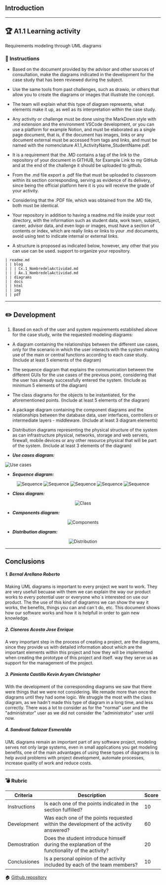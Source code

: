 ## Introduction
---
## :trophy: A1.1 Learning activity
Requirements modeling through UML diagrams

### :blue_book: Instructions

* Based on the document provided by the advisor and other sources of consultation, make the diagrams indicated in the development for the case study that has been reviewed during the subject.

* Use the same tools from past challenges, such as drawio, or others that allow you to create the diagrams or images that illustrate the concept.

* The team will explain what this type of diagram represents, what elements make it up, as well as its interpretation within the case study.

* Any activity or challenge must be done using the MarkDown style with .md extension and the environment VSCode development, or you can use a platform for example Notion, and must be elaborated as a single page document, that is, if the document has images, links or any document external must be accessed from tags and links, and must be named with the nomenclature A1.1_ActivityName_StudentName.pdf.

* It is a requirement that the .MD contains a tag of the link to the repository of your document in GITHUB, for Example Link to my GitHub and at the end of the challenge it should be uploaded to github.

* From the .md file export a .pdf file that must be uploaded to classroom within its section
corresponding, serving as evidence of its delivery, since being the official platform here it is
you will receive the grade of your activity.

* Considering that the .PDF file, which was obtained from the .MD file, both must be identical.

* Your repository in addition to having a readme.md file inside your root directory, with the
information such as student data, work team, subject, career, advisor data, and even
logo or images, must have a section of contents or index, which are really links or
links to your .md documents, avoid using text to indicate internal or external links.

* A structure is proposed as indicated below, however, any other that you can use can be used.
support to organize your repository.

~~~
| readme.md
| | blog
| | | Cx.1_NombredelaActividad.md
| | | Ax.1_NombredelaActividad.md
| | diagrams
| | docs
| | html
| | img
| | pdf
~~~
___
 
## :pencil2: Development
 
1. Based on each of the user and system requirements established above for the
case study, write the requested modeling diagrams:

* A diagram containing the relationships between the different use cases, only for the scenario in which the user interacts with the system making use of the main or central functions according to each case study. (Include at least 5 elements of the diagram)

* The sequence diagram that explains the communication between the different GUIs for the use cases of the previous point, considering that the user has already successfully entered the system. (Include as minimum 5 elements of the diagram)

* The class diagrams for the objects to be instantiated, for the aforementioned points.
(Include at least 5 elements of the diagram)

* A package diagram containing the component diagrams and the relationships between the database data, user interfaces, controllers or intermediate layers - middleware. (Include at least 3 diagram elements)

* Distribution diagrams representing the physical structure of the system as can infrastructure physical, networks, storage and web servers, firewall, mobile devices or any other resource physical that will be part of the system. (Include at least 3 elements of the diagram)
 
 - ***Use cases diagram:***
<p>
    <img alt="Use cases" src="https://raw.githubusercontent.com/Bernal03/AnalisisAvanzado_Repositorio_Bernal/main/diagrams/A1.1UseCasesDiagram.png">
</p>

- ***Sequence diagram:***
<p align="center">
    <img alt="Sequence" src="https://raw.githubusercontent.com/Bernal03/AnalisisAvanzado_Repositorio_Bernal/main/diagrams/A1.1SequenceDiagram_UserLogin.png">
    <img alt="Sequence" src="https://raw.githubusercontent.com/Bernal03/AnalisisAvanzado_Repositorio_Bernal/main/diagrams/A1.1SequenceDiagram_PostCreation.png">
    <img alt="Sequence" src="https://raw.githubusercontent.com/Bernal03/AnalisisAvanzado_Repositorio_Bernal/main/diagrams/A1.1SequenceDiagram_SearchFile.png">
    <img alt="Sequence" src="https://raw.githubusercontent.com/Bernal03/AnalisisAvanzado_Repositorio_Bernal/main/diagrams/A1.1SequenceDiagram_RatePost.png">
    <img alt="Sequence" src="https://raw.githubusercontent.com/Bernal03/AnalisisAvanzado_Repositorio_Bernal/main/diagrams/A1.1SequenceDiagram_SaveFile.png">
</p>

- ***Class diagram:***
<p align="center">
    <img alt="Class" src="https://raw.githubusercontent.com/Bernal03/AnalisisAvanzado_Repositorio_Bernal/main/diagrams/A1.1ClassDiagram.png">
</p>

- ***Components diagram:***
<p align="center">
    <img alt="Components" src="https://raw.githubusercontent.com/Bernal03/AnalisisAvanzado_Repositorio_Bernal/main/diagrams/A1.1ComponentsDiagram.png">
</p>

- ***Distribution diagram:***
<p align="center">
    <img alt="Distribution" src="https://raw.githubusercontent.com/Bernal03/AnalisisAvanzado_Repositorio_Bernal/main/diagrams/A1.1DistributionDiagram.png">
</p>

 ___
## Conclusions
##### **1. Bernal Arellano Roberto**
Making UML diagrams is important to every project we want to work. They are very usefull becuase with them we can explain the way our product works to every potential user or everyone who´s interested on use our product. The the use of this kind of diagramns we can show the way it works, the benefits, things you can and can´t do, etc. This document shows how our software works and how it is helpfull in order to gain new knowledge.

##### **2. Cisneros Acosta Jose Enrique**
A very important step in the process of creating a project, are the diagrams, since they provide us with detailed information about which are the important elements within this project and how they will be implemented when creating the prototype of this project and itself. way they serve us as support for the management of the project.

##### **3. Pimienta Castillo Kevin Aryam Christopher**
With the development of the corresponding diagrams we saw that there were things that we were not considering. We remade more than once the diagrams until they had some logic. We struggle the most with the class diagram, as we hadn't made this type of diagram in a long time, and less correctly. There was a lot to consider as for the "normal" user and the "administrator" user as we did not consider the "administrator" user until now.

##### **4. Sandoval Salazar Esmeralda**
UML diagrams remain an important part of any software project, modeling serves not only large systems, even in small applications you get modeling benefits, one of the main advantages of using these types of diagrams is to help avoid problems with project development, automate processes, increase quality of work and reduce costs.

___
### :bomb: Rubric
 
| Criteria     | Description                                                                                  | Score |
| ------------- | -------------------------------------------------------------------------------------------- | ------- |
| Instructions |Is each one of the points indicated in the section fulfilled? | 10 |
| Development |Was each one of the points requested within the development of the activity answered? |60|
|Demostration|Does the student introduce himself during the explanation of the functionality of the activity? | 20|
|Conclusiones|Is a personal opinion of the activity included by each of the team members? |10|
      
 
 
:house: [Github repository](https://github.com/Bernal03/AnalisisAvanzado_Repositorio_Bernal)
